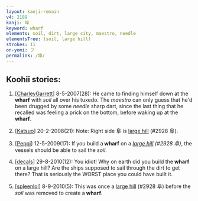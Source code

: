 ```yaml
---
layout: kanji-remain
v4: 2189
kanji: 埠
keyword: wharf
elements: soil, dirt, large city, maestro, needle
elementsTree: (soil, large hill)
strokes: 11
on-yomi: フ
permalink: /埠/
---
```


## Koohii stories: 

1) [<a href="http://kanji.koohii.com/profile/CharleyGarrett">CharleyGarrett</a>] 8-5-2007(28): He came to finding himself down at the <strong>wharf</strong> with <em>soil</em> all over his tuxedo. The <em>maestro</em> can only guess that he&#039;d been drugged by some <em>needle</em> sharp dart, since the last thing that he recalled was feeling a prick on the bottom, before waking up at the <strong>wharf</strong>.

2) [<a href="http://kanji.koohii.com/profile/Katsuo">Katsuo</a>] 20-2-2008(21): Note: Right side 阜 is <a href="../v4/2928.html">large hill</a> (#2928 阜).

3) [<a href="http://kanji.koohii.com/profile/Peppi">Peppi</a>] 12-5-2009(17): If you build a<strong> wharf</strong> on a <em><a href="../v4/2928.html">large hill</a> (#2928 阜)</em>, the vessels should be able to sail the <em>soil</em>.

4) [<a href="http://kanji.koohii.com/profile/decals">decals</a>] 29-8-2010(12): You idiot! Why on earth did you build the<strong> wharf</strong> on a large hill? Are the ships supposed to sail through the dirt to get there? That is seriously the WORST place you could have built it.

5) [<a href="http://kanji.koohii.com/profile/spleenlol">spleenlol</a>] 8-9-2010(5): This was once a <a href="../v4/2928.html">large hill</a> (#2928 阜) before the <em>soil</em> was removed to create a<strong> wharf</strong>.

